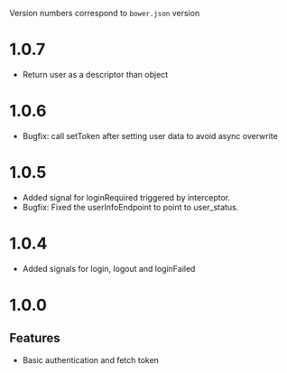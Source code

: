 Version numbers correspond to `bower.json` version

# 1.0.7

* Return user as a descriptor than object

# 1.0.6

* Bugfix: call setToken after setting user data to avoid
  async overwrite

# 1.0.5

* Added signal for loginRequired triggered by interceptor.
* Bugfix: Fixed the userInfoEndpoint to point to user_status.

# 1.0.4

* Added signals for login, logout and loginFailed

# 1.0.0

## Features

* Basic authentication and fetch token
